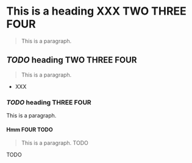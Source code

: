 # This is a heading XXX TWO THREE FOUR

> This is a paragraph.

## *TODO* heading TWO THREE FOUR

> This is a paragraph.

- XXX

### *TODO* heading THREE FOUR

This is a paragraph.

#### Hmm FOUR TODO

> This is a paragraph. TODO

TODO

